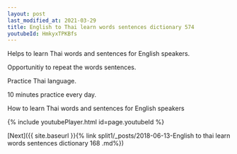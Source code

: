 ```yaml
---
layout: post
last_modified_at: 2021-03-29
title: English to Thai learn words sentences dictionary 574 
youtubeId: HmkyxTPKBfs
---
```

 
 
Helps to learn Thai words and sentences for English speakers.

Opportunitiy to repeat the words sentences. 

Practice Thai language. 
 
10 minutes practice every day. 
 
How to learn Thai words and sentences for English speakers 
 
{% include youtubePlayer.html id=page.youtubeId %}
 
 
[Next]({{ site.baseurl }}{% link  split1/_posts/2018-06-13-English to thai learn words sentences dictionary 168 .md%})
 
